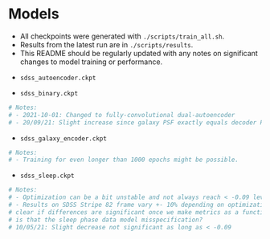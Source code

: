 # Models
-  All checkpoints were generated with `./scripts/train_all.sh`.
-  Results from the latest run are in `./scripts/results`.
-  This README should be regularly updated with any notes on significant changes to model training or performance.


* ``sdss_autoencoder.ckpt``

* ``sdss_binary.ckpt``

```bash
# Notes:
# - 2021-10-01: Changed to fully-convolutional dual-autoencoder
# - 20/09/21: Slight increase since galaxy PSF exactly equals decoder PSF
```

* ``sdss_galaxy_encoder.ckpt``

```bash
# Notes:
# - Training for even longer than 1000 epochs might be possible.
```

* ``sdss_sleep.ckpt``

```bash
# Notes:
# - Optimization can be a bit unstable and not always reach < -0.09 level (which seems to be significant cutoff)
# - Results on SDSS Stripe 82 frame vary +- 10% depending on optimization (at least current metrics), might become
# clear if differences are significant once we make metrics as a function of magnitude. Another possibility
# is that the sleep phase data model misspecification?
# 10/05/21: Slight decrease not significant as long as < -0.09
```
